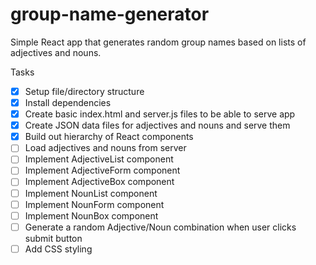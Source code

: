 # group-name-generator
Simple React app that generates random group names based on lists of adjectives and nouns.

Tasks
- [x] Setup file/directory structure
- [x] Install dependencies
- [x] Create basic index.html and server.js files to be able to serve app
- [x] Create JSON data files for adjectives and nouns and serve them
- [x] Build out hierarchy of React components
- [ ] Load adjectives and nouns from server
- [ ] Implement AdjectiveList component 
- [ ] Implement AdjectiveForm component
- [ ] Implement AdjectiveBox component
- [ ] Implement NounList component 
- [ ] Implement NounForm component
- [ ] Implement NounBox component
- [ ] Generate a random Adjective/Noun combination when user clicks submit button
- [ ] Add CSS styling
